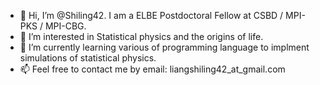 - 👋 Hi, I’m @Shiling42. I am a ELBE Postdoctoral Fellow at CSBD / MPI-PKS / MPI-CBG.
- 👀 I’m interested in Statistical physics and the origins of life.
- 🌱 I’m currently learning various of programming language to implment simulations of statistical physics.
- 📫 Feel free to contact me by email: liangshiling42_at_gmail.com

